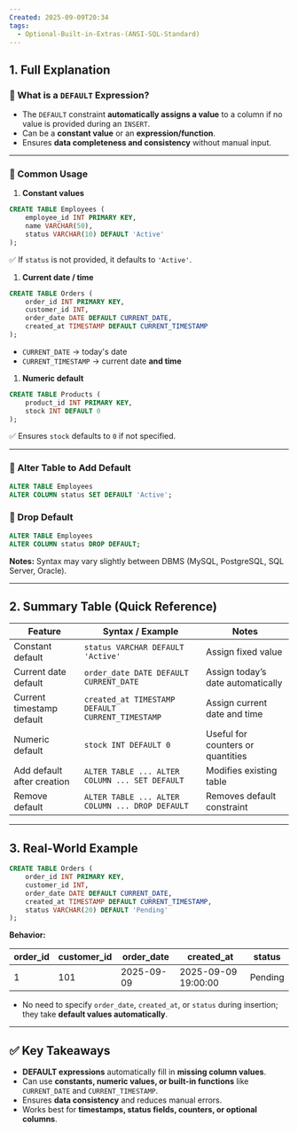 ```yaml
---
Created: 2025-09-09T20:34
tags:
  - Optional-Built-in-Extras-(ANSI-SQL-Standard)
---
```

## 1. Full Explanation

### 🔹 What is a `DEFAULT` Expression?

- The `DEFAULT` constraint **automatically assigns a value** to a column if no value is provided during an `INSERT`.
- Can be a **constant value** or an **expression/function**.
- Ensures **data completeness and consistency** without manual input.

---

### 🔹 Common Usage

1. **Constant values**

```SQL
CREATE TABLE Employees (
    employee_id INT PRIMARY KEY,
    name VARCHAR(50),
    status VARCHAR(10) DEFAULT 'Active'
);

```

✅ If `status` is not provided, it defaults to `'Active'`.

1. **Current date / time**

```SQL
CREATE TABLE Orders (
    order_id INT PRIMARY KEY,
    customer_id INT,
    order_date DATE DEFAULT CURRENT_DATE,
    created_at TIMESTAMP DEFAULT CURRENT_TIMESTAMP
);

```

- `CURRENT_DATE` → today's date
- `CURRENT_TIMESTAMP` → current date **and time**

1. **Numeric default**

```SQL
CREATE TABLE Products (
    product_id INT PRIMARY KEY,
    stock INT DEFAULT 0
);

```

✅ Ensures `stock` defaults to `0` if not specified.

---

### 🔹 Alter Table to Add Default

```SQL
ALTER TABLE Employees
ALTER COLUMN status SET DEFAULT 'Active';

```

### 🔹 Drop Default

```SQL
ALTER TABLE Employees
ALTER COLUMN status DROP DEFAULT;

```

**Notes:** Syntax may vary slightly between DBMS (MySQL, PostgreSQL, SQL Server, Oracle).

---

## 2. Summary Table (Quick Reference)

|Feature|Syntax / Example|Notes|
|---|---|---|
|Constant default|`status VARCHAR DEFAULT 'Active'`|Assign fixed value|
|Current date default|`order_date DATE DEFAULT CURRENT_DATE`|Assign today’s date automatically|
|Current timestamp default|`created_at TIMESTAMP DEFAULT CURRENT_TIMESTAMP`|Assign current date and time|
|Numeric default|`stock INT DEFAULT 0`|Useful for counters or quantities|
|Add default after creation|`ALTER TABLE ... ALTER COLUMN ... SET DEFAULT`|Modifies existing table|
|Remove default|`ALTER TABLE ... ALTER COLUMN ... DROP DEFAULT`|Removes default constraint|

---

## 3. Real-World Example

```SQL
CREATE TABLE Orders (
    order_id INT PRIMARY KEY,
    customer_id INT,
    order_date DATE DEFAULT CURRENT_DATE,
    created_at TIMESTAMP DEFAULT CURRENT_TIMESTAMP,
    status VARCHAR(20) DEFAULT 'Pending'
);

```

**Behavior:**

|order_id|customer_id|order_date|created_at|status|
|---|---|---|---|---|
|1|101|2025-09-09|2025-09-09 19:00:00|Pending|

- No need to specify `order_date`, `created_at`, or `status` during insertion; they take **default values automatically**.

---

## ✅ Key Takeaways

- **DEFAULT expressions** automatically fill in **missing column values**.
- Can use **constants, numeric values, or built-in functions** like `CURRENT_DATE` and `CURRENT_TIMESTAMP`.
- Ensures **data consistency** and reduces manual errors.
- Works best for **timestamps, status fields, counters, or optional columns**.